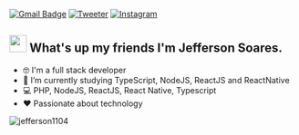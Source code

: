 [![Gmail Badge](https://img.shields.io/badge/-jefferson1104junior@gmail.com-c14438?style=flat-square&logo=Gmail&logoColor=white&link=mailto:jefferson1104junior@gmail.com)](mailto:jefferson1104junior@gmail.com) [![Tweeter](https://img.shields.io/badge/-@jeffersonjr1104-1ca0f1?style=flat-square&labelColor=1ca0f1&logo=twitter&logoColor=white)](https://twitter.com/jeffersonjr1104) [![Instagram](https://img.shields.io/badge/-@jeffersonsjunior-ff69b4?style=flat-square&labelColor=ff69b4&logo=instagram&logoColor=white)](https://www.instagram.com/jeffersonsjunior/)

## <img src="https://media.giphy.com/media/hvRJCLFzcasrR4ia7z/giphy.gif" width="30px"> What's up my friends I'm Jefferson Soares.

- :nerd_face: I'm a full stack developer
- :rocket:   I’m currently studying TypeScript, NodeJS, ReactJS and ReactNative
- :computer: PHP, NodeJS, ReactJS, React Native, Typescript
- :heart:  Passionate about technology

<p> <img src="https://github-readme-stats.vercel.app/api?username=jefferson1104&show_icons=true" alt="jefferson1104" /> </p>



